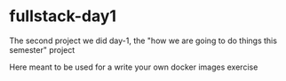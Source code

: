 # fullstack-day1

The second project we did day-1, the "how we are going to do things this semester" project

Here meant to be used for a write your own docker images exercise

